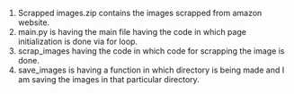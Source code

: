 1) Scrapped images.zip contains the images scrapped from amazon website.                          
2) main.py is having the main file having the code in which page initialization is done via for loop.                          
3) scrap_images having the code in which code for scrapping the image is done.                         
4) save_images is having a function in which directory is being made and I am saving the images in that particular directory.                          

